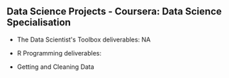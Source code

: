 ## Data Science Projects - Coursera: Data Science Specialisation

- The Data Scientist's Toolbox
deliverables: NA

- R Programming
deliverables: 


- Getting and Cleaning Data
